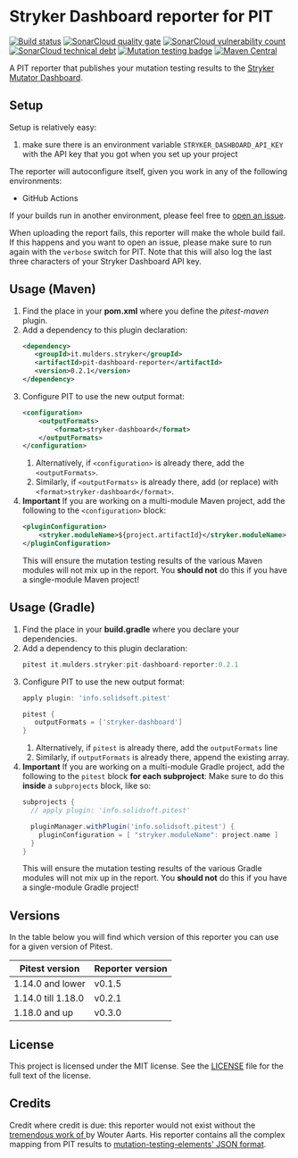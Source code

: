# Stryker Dashboard reporter for PIT 

[![Build status](https://github.com/mthmulders/pit-stryker-dashboard-reporter/actions/workflows/main.yml/badge.svg)](https://github.com/mthmulders/pit-stryker-dashboard-reporter/actions/workflows/main.yml)
[![SonarCloud quality gate](https://sonarcloud.io/api/project_badges/measure?project=mthmulders_pit-stryker-dashboard-reporter&metric=alert_status)](https://sonarcloud.io/dashboard?id=mthmulders_pit-stryker-dashboard-reporter)
[![SonarCloud vulnerability count](https://sonarcloud.io/api/project_badges/measure?project=mthmulders_pit-stryker-dashboard-reporter&metric=vulnerabilities)](https://sonarcloud.io/dashboard?id=mthmulders_pit-stryker-dashboard-reporter)
[![SonarCloud technical debt](https://sonarcloud.io/api/project_badges/measure?project=mthmulders_pit-stryker-dashboard-reporter&metric=sqale_index)](https://sonarcloud.io/dashboard?id=mthmulders_pit-stryker-dashboard-reporter)
[![Mutation testing badge](https://img.shields.io/endpoint?style=flat&url=https%3A%2F%2Fbadge-api.stryker-mutator.io%2Fgithub.com%2Fmthmulders%2Fpit-stryker-dashboard-reporter%2Fmain)](https://dashboard.stryker-mutator.io/reports/github.com/mthmulders/pit-stryker-dashboard-reporter/main)
[![Maven Central](https://img.shields.io/maven-central/v/it.mulders.stryker/pit-dashboard-reporter.svg?color=brightgreen&label=Maven%20Central)](https://search.maven.org/artifact/it.mulders.stryker/pit-dashboard-reporter)

A PIT reporter that publishes your mutation testing results to the [Stryker Mutator Dashboard](https://dashboard.stryker-mutator.io/).

## Setup
Setup is relatively easy:
1. make sure there is an environment variable `STRYKER_DASHBOARD_API_KEY` with the API key that you got when you set up your project

The reporter will autoconfigure itself, given you work in any of the following environments:
- GitHub Actions

If your builds run in another environment, please feel free to [open an issue](https://github.com/mthmulders/pit-stryker-dashboard-reporter/issues/new).

When uploading the report fails, this reporter will make the whole build fail.
If this happens and you want to open an issue, please make sure to run again with the `verbose` switch for PIT.
Note that this will also log the last three characters of your Stryker Dashboard API key.

## Usage (Maven)
1. Find the place in your **pom.xml** where you define the _pitest-maven_ plugin.
2. Add a dependency to this plugin declaration:
    ```xml
    <dependency>
       <groupId>it.mulders.stryker</groupId>
       <artifactId>pit-dashboard-reporter</artifactId>
       <version>0.2.1</version>
    </dependency>
    ```
3. Configure PIT to use the new output format:
    ```xml
    <configuration>
        <outputFormats>
            <format>stryker-dashboard</format>
        </outputFormats>
    </configuration>
    ```
   1. Alternatively, if `<configuration>` is already there, add the `<outputFormats>`.
   2. Similarly, if `<outputFormats>` is already there, add (or replace) with `<format>stryker-dashboard</format>`.
4. **Important** If you are working on a multi-module Maven project, add the following to the `<configuration>` block:
   ```xml
   <pluginConfiguration>
       <stryker.moduleName>${project.artifactId}</stryker.moduleName>
   </pluginConfiguration>
   ```
   This will ensure the mutation testing results of the various Maven modules will not mix up in the report.
   You **should not** do this if you have a single-module Maven project!

## Usage (Gradle)
1. Find the place in your **build.gradle** where you declare your dependencies.
2. Add a dependency to this plugin declaration:
    ```groovy
   pitest it.mulders.stryker:pit-dashboard-reporter:0.2.1
    ```
3. Configure PIT to use the new output format:
    ```groovy
   apply plugin: 'info.solidsoft.pitest'
   
   pitest {
       outputFormats = ['stryker-dashboard']
   }
    ``` 
   1. Alternatively, if `pitest` is already there, add the  `outputFormats` line
   2. Similarly, if `outputFormats` is already there, append the existing array.
4. **Important** If you are working on a multi-module Gradle project, add the following to the `pitest` block **for each subproject**:
   Make sure to do this **inside** a `subprojects` block, like so:
   ```groovy
   subprojects {
     // apply plugin: 'info.solidsoft.pitest'

     pluginManager.withPlugin('info.solidsoft.pitest') {
       pluginConfiguration = [ "stryker.moduleName": project.name ]
     }
   }
   ```
   This will ensure the mutation testing results of the various Gradle modules will not mix up in the report.
   You **should not** do this if you have a single-module Gradle project!

## Versions
In the table below you will find which version of this reporter you can use for a given version of Pitest.

| Pitest version     | Reporter version |
|--------------------|------------------|
| 1.14.0 and lower   | v0.1.5           |
| 1.14.0 till 1.18.0 | v0.2.1           |
| 1.18.0 and up      | v0.3.0           |

## License
This project is licensed under the MIT license.
See the [LICENSE](./LICENSE) file for the full text of the license.

## Credits
Credit where credit is due: this reporter would not exist without the [tremendous work of ](https://github.com/wmaarts/pitest-mutation-testing-elements-plugin) by Wouter Aarts.
His reporter contains all the complex mapping from PIT results to [mutation-testing-elements' JSON format](https://github.com/stryker-mutator/mutation-testing-elements/tree/master/packages/report-schema).
